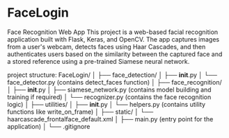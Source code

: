 # FaceLogin
Face Recognition Web App This project is a web-based facial recognition application built with Flask, Keras, and OpenCV. The app captures images from a user's webcam, detects faces using Haar Cascades, and then authenticates users based on the similarity between the captured face and a stored reference using a pre-trained Siamese neural network.

project structure:
FaceLogin/
│
├── face_detection/
│   ├── __init__.py
│   └── face_detector.py  (contains detect_faces function)
│
├── face_recognition/
│   ├── __init__.py
│   ├── siamese_network.py (contains model building and training if required)
│   └── recognizer.py (contains the face recognition logic)
│
├── utilities/
│   ├── __init__.py
│   └── helpers.py  (contains utility functions like write_on_frame)
│
├── static/
│   └── haarcascade_frontalface_default.xml
│
├── main.py  (entry point for the application)
│
└── .gitignore

